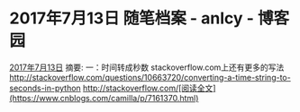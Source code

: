 
# 2017年7月13日 随笔档案 - anlcy - 博客园






[2017年7月13日](https://www.cnblogs.com/camilla/archive/2017/07/13.html)
摘要: 一：时间转成秒数 stackoverflow.com上还有更多的写法 http://stackoverflow.com/questions/10663720/converting-a-time-string-to-seconds-in-python http://stackoverflow.com/[阅读全文](https://www.cnblogs.com/camilla/p/7161370.html)

